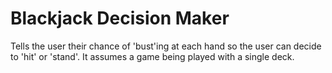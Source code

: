 # Blackjack Decision Maker
Tells the user their chance of 'bust'ing at each hand so the user can decide to 'hit' or 'stand'. It assumes a game being played with a single deck.
